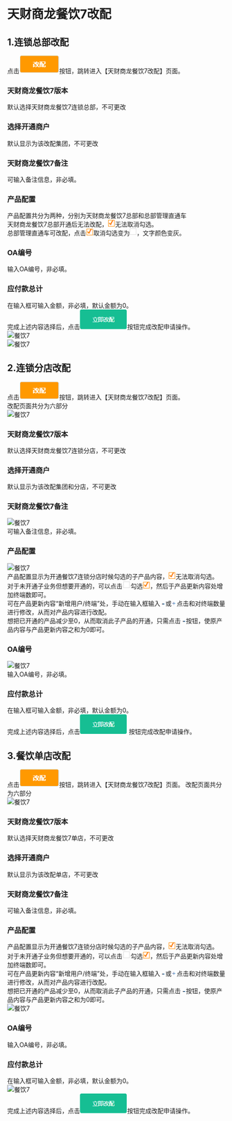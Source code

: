 # 天财商龙餐饮7改配 


## 1.连锁总部改配
点击![餐饮7](picture\\餐饮7\\37.png)按钮，跳转进入【天财商龙餐饮7改配】页面。
### 天财商龙餐饮7版本
默认选择天财商龙餐饮7连锁总部，不可更改
### 选择开通商户
默认显示为该改配集团，不可更改
### 天财商龙餐饮7备注
可输入备注信息，非必填。
### 产品配置
产品配置共分为两种，分别为天财商龙餐饮7总部和总部管理直通车    
天财商龙餐饮7总部开通后无法改配，![餐饮7](picture\\餐饮7\\38.png)无法取消勾选。    
总部管理直通车可改配，点击![餐饮7](picture\\餐饮7\\38.png)取消勾选变为![餐饮7](picture\\餐饮7\\39.png)，文字颜色变灰。  
### OA编号
输入OA编号，非必填。
### 应付款总计
在输入框可输入金额，非必填，默认金额为0。  
完成上述内容选择后，点击![餐饮7](picture\\餐饮7\\40.png)按钮完成改配申请操作。  
![餐饮7](picture\\餐饮7\\41.png=500-)  
![餐饮7](picture\\餐饮7\\42.png=500-)  


## 2.连锁分店改配
点击![餐饮7](picture\\餐饮7\\37.png)按钮，跳转进入【天财商龙餐饮7改配】页面。      
改配页面共分为六部分  
![餐饮7](picture\\餐饮7\\60.png=500-)   
### 天财商龙餐饮7版本
默认选择天财商龙餐饮7连锁分店，不可更改
### 选择开通商户
默认显示为该改配集团和分店，不可更改
### 天财商龙餐饮7备注
![餐饮7](picture\\餐饮7\\61.png=500-)   
可输入备注信息，非必填。
### 产品配置
![餐饮7](picture\\餐饮7\\62.png=500-)   
产品配置显示为开通餐饮7连锁分店时候勾选的子产品内容，![餐饮7](picture\\餐饮7\\65.png)无法取消勾选。  
对于未开通子业务但想要开通的，可以点击![餐饮7](picture\\餐饮7\\66.png)勾选![餐饮7](picture\\餐饮7\\65.png)，然后于产品更新内容处增加终端数即可。  
可在产品更新内容“新增用户/终端”处，手动在输入框输入![餐饮7](picture\\餐饮7\\67.png)或![餐饮7](picture\\餐饮7\\68.png)点击和对终端数量进行修改，从而对产品内容进行改配。    
想把已开通的产品减少至0，从而取消此子产品的开通，只需点击![餐饮7](picture\\餐饮7\\67.png)按钮，使原产品内容与产品更新内容之和为0即可。      
### OA编号  
![餐饮7](picture\\餐饮7\\63.png=500-)   
输入OA编号，非必填。  
### 应付款总计
在输入框可输入金额，非必填，默认金额为0。  
完成上述内容选择后，点击![餐饮7](picture\\餐饮7\\64.png) 按钮完成改配申请操作。  


## 3.餐饮单店改配
点击![餐饮7](picture\\餐饮7\\37.png)按钮，跳转进入【天财商龙餐饮7改配】页面。
改配页面共分为六部分  
![餐饮7](picture\\餐饮7\\79.png=500-) 
### 天财商龙餐饮7版本
默认选择天财商龙餐饮7单店，不可更改
### 选择开通商户
默认显示为该改配单店，不可更改
### 天财商龙餐饮7备注
可输入备注信息，非必填。
### 产品配置
产品配置显示为开通餐饮7连锁分店时候勾选的子产品内容，![餐饮7](picture\\餐饮7\\65.png)无法取消勾选。    
对于未开通子业务但想要开通的，可以点击![餐饮7](picture\\餐饮7\\66.png)勾选![餐饮7](picture\\餐饮7\\65.png)，然后于产品更新内容处增加终端数即可。    
可在产品更新内容“新增用户/终端”处，手动在输入框输入![餐饮7](picture\\餐饮7\\67.png)或![餐饮7](picture\\餐饮7\\68.png)点击和对终端数量进行修改，从而对产品内容进行改配。    
想把已开通的产品减少至0，从而取消此子产品的开通，只需点击![餐饮7](picture\\餐饮7\\67.png)按钮，使原产品内容与产品更新内容之和为0即可。    
![餐饮7](picture\\餐饮7\\80.png=500-) 
### OA编号
输入OA编号，非必填。  
### 应付款总计
在输入框可输入金额，非必填，默认金额为0。      
![餐饮7](picture\\餐饮7\\81.png=500-)   
完成上述内容选择后，点击![餐饮7](picture\\餐饮7\\64.png)按钮完成改配申请操作。  


